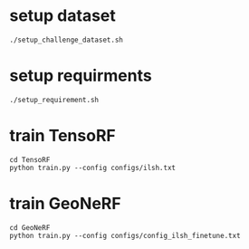 # setup dataset

```
./setup_challenge_dataset.sh
```

# setup requirments

```
./setup_requirement.sh
```

# train TensoRF

```
cd TensoRF
python train.py --config configs/ilsh.txt
```

# train GeoNeRF

```
cd GeoNeRF
python train.py --config configs/config_ilsh_finetune.txt
```
